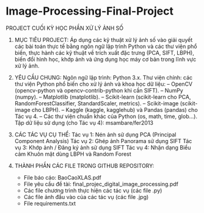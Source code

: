 # Image-Processing-Final-Project

PROJECT CUỐI KỲ HỌC PHẦN XỬ LÝ ẢNH SỐ

1. MỤC TIÊU PROJECT:
   Áp dụng các kỹ thuật xử lý ảnh số vào giải quyết các bài toán thực tế bằng ngôn ngữ lập trình Python và các thư viện phổ biến, thực hành các kỹ thuật về trích xuất đặc trưng (PCA, SIFT, LBPH), biến đổi hình học, khớp ảnh và ứng dụng học máy cơ bản trong lĩnh vực xử lý ảnh.

2. YÊU CẦU CHUNG:
   Ngôn ngữ lập trình: Python 3.x.
   Thư viện chính: các thư viện Python phổ biến cho xử lý ảnh và khoa học dữ liệu:
    – OpenCV (opencv-python và opencv-contrib-python khi cần SIFT).
    – NumPy (numpy).
    – Matplotlib (matplotlib).
    – Scikit-learn (scikit-learn cho PCA, RandomForestClassifier, StandardScaler, metrics).
    – Scikit-image (scikit-image cho LBPH).
    – Kaggle (kaggle, kagglehub) và Pandas (pandas) cho Tác vụ 4.
    – Các thư viện chuẩn khác của Python (os, math, time, glob...).
   Tập dữ liệu sử dụng (cho Tác vụ 4): msambare/fer2013

4. CÁC TÁC VỤ CỤ THỂ:
   Tác vụ 1: Nén ảnh sử dụng PCA (Principal Component Analysis)
   Tác vụ 2: Ghép ảnh Panorama sử dụng SIFT
   Tác vụ 3: Khớp ảnh / Đăng ký ảnh sử dụng SIFT
   Tác vụ 4: Nhận dạng Biểu cảm Khuôn mặt dùng LBPH và Random Forest

5. THÀNH PHẦN CÁC FILE TRONG GITHUB REPOSITORY:
   - File báo cáo: BaoCaoXLAS.pdf
   - File yêu cầu đề tài: final_projec_digital_image_processing.pdf
   - Các file chương trình thực hiện các tác vụ (các file .py)
   - Các file ảnh đầu vào của các tác vụ (các file .jpg)
   - File requirements.txt
